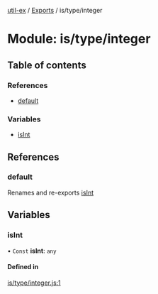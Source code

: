 [util-ex](../README.md) / [Exports](../modules.md) / is/type/integer

# Module: is/type/integer

## Table of contents

### References

- [default](is_type_integer.md#default)

### Variables

- [isInt](is_type_integer.md#isint)

## References

### default

Renames and re-exports [isInt](is_type_integer.md#isint)

## Variables

### isInt

• `Const` **isInt**: `any`

#### Defined in

[is/type/integer.js:1](https://github.com/snowyu/util-ex.js/blob/de980c9/src/is/type/integer.js#L1)
